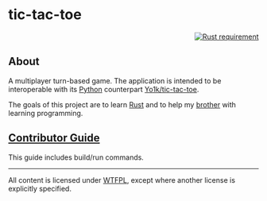 # tic-tac-toe

<p align="right">
  <a href="https://doc.rust-lang.org/1.58.1/">
    <img src="https://img.shields.io/badge/Rust-1.58.1, edition 2021-orange.svg?labelColor=black"
        alt="Rust requirement">
  </a>
</p>

## About

A multiplayer turn-based game. The application is intended to be interoperable with its
[Python](https://www.python.org/) counterpart
[Yo1k/tic-tac-toe](https://github.com/Yo1k/tic-tac-toe).

The goals of this project are to learn [Rust](https://www.rust-lang.org/)
and to help my [brother](https://github.com/Yo1k) with learning programming.

## [Contributor Guide](https://github.com/stIncMale/tic-tac-toe/blob/master/contributing.md)

This guide includes build/run commands.

---

All content is licensed under [WTFPL](http://www.wtfpl.net/),
except where another license is explicitly specified.
